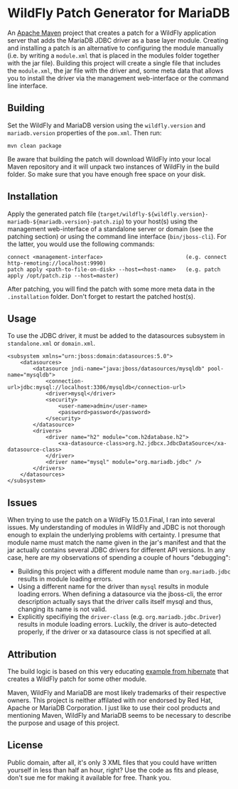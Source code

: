 # WildFly Patch Generator for MariaDB 

An [Apache Maven](http://maven.apache.org) project that creates a patch for a WildFly application server that adds the MariaDB JDBC driver as a base layer module. Creating and installing a patch is an alternative to configuring the module manually (i.e. by writing a `module.xml` that is placed in the modules folder together with the jar file). Building this project will create a single file that includes the `module.xml`, the jar file with the driver and, some meta data that allows you to install the driver via the management web-interface or the command line interface.

## Building

Set the WildFly and MariaDB version using the `wildfly.version` and `mariadb.version` properties of the `pom.xml`. Then run:

~~~
mvn clean package
~~~

Be aware that building the patch will download WildFly into your local Maven repository and it will unpack two instances of WildFly in the build folder. So make sure that you have enough free space on your disk.

## Installation

Apply the generated patch file (`target/wildfly-${wildfly.version}-mariadb-${mariadb.version}-patch.zip`) to your host(s) using the management web-interface of a standalone server or domain (see the patching section) or using the command line interface (`bin/jboss-cli`). For the latter, you would use the following commands:

~~~
connect <management-interface>	                        (e.g. connect http-remoting://localhost:9990)
patch apply <path-to-file-on-disk> --host=<host-name>   (e.g. patch apply /opt/patch.zip --host=master)
~~~

After patching, you will find the patch with some more meta data in the `.installation` folder. Don't forget to restart the patched host(s). 

## Usage

To use the JDBC driver, it must be added to the datasources subsystem in `standalone.xml` or `domain.xml`.  

~~~
<subsystem xmlns="urn:jboss:domain:datasources:5.0">
    <datasources>
        <datasource jndi-name="java:jboss/datasources/mysqldb" pool-name="mysqldb">
            <connection-url>jdbc:mysql://localhost:3306/mysqldb</connection-url>
            <driver>mysql</driver>
            <security>
                <user-name>admin</user-name>
                <password>password</password>
            </security>
        </datasource>
        <drivers>
            <driver name="h2" module="com.h2database.h2">
                <xa-datasource-class>org.h2.jdbcx.JdbcDataSource</xa-datasource-class>
            </driver>
            <driver name="mysql" module="org.mariadb.jdbc" />
        </drivers>
    </datasources>
</subsystem>
~~~

## Issues

When trying to use the patch on a WildFly 15.0.1.Final, I ran into several issues. My understanding of modules in WildFly and JDBC is not thorough enough to explain the underlying problems with certainty. I presume that module name must match the name given in the jar's manifest and that the jar actually contains several JDBC drivers for different API versions. In any case, here are my observations of spending a couple of hours "debugging":

 * Building this project with a different module name than `org.mariadb.jdbc` results in module loading errors. 
 * Using a different name for the driver than `mysql` results in module loading errors. When defining a datasource via the jboss-cli, the error description actually says that the driver calls itself mysql and thus, changing its name is not valid.
 * Explicitly specifiying the `driver-class` (e.g. `org.mariadb.jdbc.Driver`) results in module loading errors. Luckily, the driver is auto-detected properly, if the driver or xa datasource class is not specified at all.
 
## Attribution

 The build logic is based on this very educating [example from hibernate](https://github.com/hibernate/hibernate-demos/tree/master/other/wildfly-patch-creation) that creates a WildFly patch for some other module.
 
Maven, WildFly and MariaDB are most likely trademarks of their respective owners. This project is neither affilated with nor endorsed by Red Hat, Apache or MariaDB Corporation. I just like to use their cool products and mentioning Maven, WildFly and MariaDB seems to be necessary to describe the purpose and usage of this project.

## License

Public domain, after all, it's only 3 XML files that you could have written yourself in less than half an hour, right? Use the code as fits and please, don't sue me for making it available for free. Thank you.
